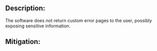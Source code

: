 ## Description:

The software does not return custom error pages to the user, possibly exposing sensitive information.



## Mitigation:
